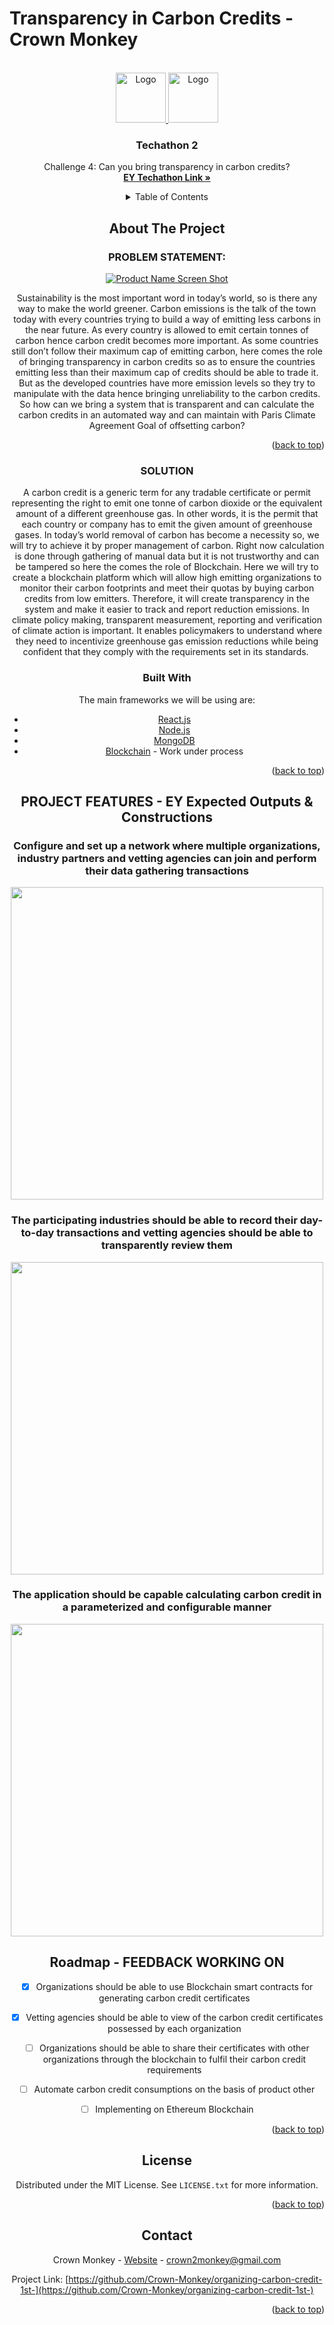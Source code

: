 # Transparency in Carbon Credits - Crown Monkey
<div id="top"></div>
<!-- PROJECT LOGO -->
<br />
<div align="center">
  <a href="https://github.com/Crown-Monkey/organizing-carbon-credit-1st-">
    <img src="https://i.imgur.com/Z5VydRU.png" alt="Logo" width="80" height="80">
  </a>
  <img src="https://i.imgur.com/3hRq1ms.png" alt="Logo" width="80" height="80">

  <h3 align="center">Techathon 2</h3>

  <p align="center">
    Challenge 4: Can you bring transparency in carbon credits?
    <br />
    <a href="https://www.ey.com/en_in/techathon-ii/challenge-4-can-you-bring-transparency-in-carbon-credits"><strong>EY Techathon Link »</strong></a>



<!-- TABLE OF CONTENTS -->
<details>
  <summary>Table of Contents</summary>
  <ol>
    <li>
      <a href="#about-the-project">About The Project</a>
      <ul>
        <li><a href="#built-with">Problem Statements</a></li>
        <li><a href="#built-with">Solutions</a></li>
        <li><a href="#built-with">Built With</a></li>
      </ul>
    </li>
    <li>
      <a href="#getting-started">Getting Started</a>
      <ul>
        <li><a href="#prerequisites">Project Features</a></li>
      </ul>
    </li>
    <!-- <li><a href="#usage">Usage</a></li> -->
    <li><a href="#roadmap">Roadmap</a></li>
    <!-- <li><a href="#contributing">Contributing</a></li> -->
    <li><a href="#license">License</a></li>
    <li><a href="#contact">Contact</a></li>
    <!-- <li><a href="#acknowledgments">Acknowledgments</a></li> -->
  </ol>
</details>



<!-- ABOUT THE PROJECT -->
## About The Project

### PROBLEM STATEMENT:

[![Product Name Screen Shot][product-screenshot]](crown-monkey.com)

Sustainability is the most important word in today’s world, so is there any way to make the world greener. Carbon emissions is the talk of the town today with every countries trying to build a way of emitting less carbons in the near future. As every country is allowed to emit certain tonnes of carbon hence carbon credit becomes more important. As some countries still don’t follow their maximum cap of emitting carbon, here comes the role of bringing transparency in carbon credits so as to ensure the countries emitting less than their maximum cap of credits should be able to trade it. But as the developed countries have more emission levels so they try to manipulate with the data hence bringing unreliability to the carbon credits. So how can we bring a system that is transparent and can calculate the carbon credits in an automated way and can maintain with Paris Climate Agreement Goal of offsetting carbon?

<p align="right">(<a href="#top">back to top</a>)</p>


### SOLUTION 

A carbon credit is a generic term for any tradable certificate or permit representing the right to emit one tonne of carbon dioxide or the equivalent amount of a different greenhouse gas. In other words, it is the permit that each country or company has to emit the given amount of greenhouse gases. In today’s world removal of carbon has become a necessity so, we will try to achieve it by proper management of carbon. Right now calculation is done through gathering of manual data but it is not trustworthy and can be tampered so here the comes the role of Blockchain. Here we will try to create a blockchain platform which will allow high emitting organizations to monitor their carbon footprints and meet their quotas by buying carbon credits from low emitters. Therefore, it will create transparency in the system and make it easier to track and report reduction emissions. In climate policy making, transparent measurement, reporting and verification of climate action is important. It enables policymakers to understand where they need to incentivize greenhouse gas emission reductions while being confident that they comply with the requirements set in its standards. ​



### Built With

The main frameworks we will be using are:

* [React.js](https://reactjs.org/)
* [Node.js](https://nodejs.org/en/)
* [MongoDB](https://www.mongodb.com/)
* [Blockchain](https://ethereum.org/en/) - Work under process




<p align="right">(<a href="#top">back to top</a>)</p>



<!-- GETTING STARTED -->
## PROJECT FEATURES - EY Expected Outputs & Constructions

### Configure and set up a network where multiple organizations, industry partners and vetting agencies can join and perform their data gathering transactions

<p align="center"><img width="500px" src="https://i.imgur.com/5sqZQgJ.png"></p>

### The participating industries should be able to record their day-to-day transactions and vetting agencies should be able to transparently review them

<p align="center"><img width="500px" src="https://i.imgur.com/kuCjaE0.png"></p>

### The application should be capable calculating carbon credit in a parameterized and configurable manner

<p align="center"><img width="500px" src="https://i.imgur.com/gJ9SYs0.png"></p>





<!-- ### Installation

_Below is an example of how you can instruct your audience on installing and setting up your app. This template doesn't rely on any external dependencies or services._

1. Get a free API Key at [https://example.com](https://example.com)
2. Clone the repo
   ```sh
   git clone https://github.com/your_username_/Project-Name.git
   ```
3. Install NPM packages
   ```sh
   npm install
   ```
4. Enter your API in `config.js`
   ```js
   const API_KEY = 'ENTER YOUR API';
   ```

<p align="right">(<a href="#top">back to top</a>)</p> -->



<!-- USAGE EXAMPLES -->
<!-- ## Usage

Use this space to show useful examples of how a project can be used. Additional screenshots, code examples and demos work well in this space. You may also link to more resources.

_For more examples, please refer to the [Documentation](https://example.com)_

<p align="right">(<a href="#top">back to top</a>)</p> -->



<!-- ROADMAP -->
## Roadmap - FEEDBACK WORKING ON

- [x] Organizations should be able to use Blockchain smart contracts for generating carbon credit certificates
- [x] Vetting agencies should be able to view of the carbon credit certificates possessed by each organization
- [ ] Organizations should be able to share their certificates with other organizations through the blockchain to fulfil their carbon credit requirements
- [ ] Automate carbon credit consumptions on the basis of product other
- [ ] Implementing on Ethereum Blockchain


<p align="right">(<a href="#top">back to top</a>)</p>



<!-- CONTRIBUTING -->
<!-- ## Contributing

Contributions are what make the open source community such an amazing place to learn, inspire, and create. Any contributions you make are **greatly appreciated**.

If you have a suggestion that would make this better, please fork the repo and create a pull request. You can also simply open an issue with the tag "enhancement".
Don't forget to give the project a star! Thanks again!

1. Fork the Project
2. Create your Feature Branch (`git checkout -b feature/AmazingFeature`)
3. Commit your Changes (`git commit -m 'Add some AmazingFeature'`)
4. Push to the Branch (`git push origin feature/AmazingFeature`)
5. Open a Pull Request

<p align="right">(<a href="#top">back to top</a>)</p> -->



<!-- LICENSE -->
## License

Distributed under the MIT License. See `LICENSE.txt` for more information.

<p align="right">(<a href="#top">back to top</a>)</p>



<!-- CONTACT -->
## Contact

Crown Monkey - [Website](https://crown-monkey.com/) - crown2monkey@gmail.com

Project Link: [https://github.com/Crown-Monkey/organizing-carbon-credit-1st-](https://github.com/Crown-Monkey/organizing-carbon-credit-1st-)

<p align="right">(<a href="#top">back to top</a>)</p>



<!-- ACKNOWLEDGMENTS -->
<!-- ## Acknowledgments

Use this space to list resources you find helpful and would like to give credit to. I've included a few of my favorites to kick things off!

* [Choose an Open Source License](https://choosealicense.com)
* [GitHub Emoji Cheat Sheet](https://www.webpagefx.com/tools/emoji-cheat-sheet)
* [Malven's Flexbox Cheatsheet](https://flexbox.malven.co/)
* [Malven's Grid Cheatsheet](https://grid.malven.co/)
* [Img Shields](https://shields.io)
* [GitHub Pages](https://pages.github.com)
* [Font Awesome](https://fontawesome.com)
* [React Icons](https://react-icons.github.io/react-icons/search)

<p align="right">(<a href="#top">back to top</a>)</p> -->



<!-- MARKDOWN LINKS & IMAGES -->
<!-- https://www.markdownguide.org/basic-syntax/#reference-style-links -->
<!-- [contributors-shield]: https://img.shields.io/github/contributors/othneildrew/Best-README-Template.svg?style=for-the-badge
[contributors-url]: https://github.com/othneildrew/Best-README-Template/graphs/contributors
[forks-shield]: https://img.shields.io/github/forks/othneildrew/Best-README-Template.svg?style=for-the-badge
[forks-url]: https://github.com/othneildrew/Best-README-Template/network/members
[stars-shield]: https://img.shields.io/github/stars/othneildrew/Best-README-Template.svg?style=for-the-badge
[stars-url]: https://github.com/othneildrew/Best-README-Template/stargazers
[issues-shield]: https://img.shields.io/github/issues/othneildrew/Best-README-Template.svg?style=for-the-badge
[issues-url]: https://github.com/othneildrew/Best-README-Template/issues
[license-shield]: https://img.shields.io/github/license/othneildrew/Best-README-Template.svg?style=for-the-badge
[license-url]: https://github.com/othneildrew/Best-README-Template/blob/master/LICENSE.txt
[linkedin-shield]: https://img.shields.io/badge/-LinkedIn-black.svg?style=for-the-badge&logo=linkedin&colorB=555 -->
<!-- [linkedin-url]: https://linkedin.com/in/othneildrew -->
[product-screenshot]: https://i.imgur.com/HipUfRs.png